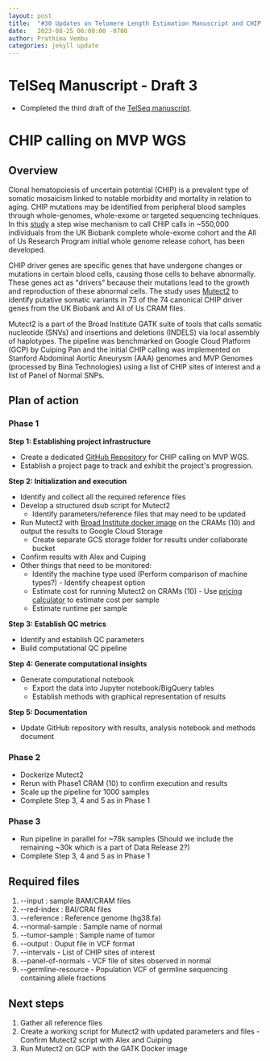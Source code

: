 ```yaml
---
layout: post
title:  "#30 Updates on Telomere Length Estimation Manuscript and CHIP Calling on MVP WGS "
date:   2023-08-25 06:00:00 -0700
author: Prathima Vembu 
categories: jekyll update
---
```


# TelSeq Manuscript - Draft 3 

* Completed the third draft of the [TelSeq manuscript](https://docs.google.com/document/d/1jI4xpw35Q-0vUZYVQ0o_wL0b0BYvG7G_/edit#bookmark=id.30j0zll).  

# CHIP calling on MVP WGS 

## Overview

Clonal hematopoiesis of uncertain potential (CHIP) is a prevalent type of somatic mosaicism linked to notable morbidity and mortality in relation to aging. CHIP mutations may be identified from peripheral blood samples through whole-genomes, whole-exome or targeted sequencing techniques. In this [study](https://pubmed.ncbi.nlm.nih.gov/36652671/) a step wise mechanism to call CHIP calls in ~550,000 individuals from the UK Biobank complete whole-exome cohort and the All of Us Research Program initial whole genome release cohort, has been developed. 

CHIP driver genes are specific genes that have undergone changes or mutations in certain blood cells, causing those cells to behave abnormally. These genes act as "drivers" because their mutations lead to the growth and reproduction of these abnormal cells. The study uses [Mutect2](https://gatk.broadinstitute.org/hc/en-us/articles/360037593851-Mutect2) to identify putative somatic variants in 73 of the 74 canonical CHIP driver genes from the UK Biobank and All of Us CRAM files.

Mutect2 is a part of the Broad Institute GATK suite of tools that calls somatic nucleotide (SNVs) and insertions and deletions (INDELS) via local assembly of haplotypes. The pipeline was benchmarked on Google Cloud Platform (GCP) by Cuiping Pan and the initial CHIP calling was implemented on Stanford Abdominal Aortic Aneurysm (AAA) genomes and MVP Genomes (processed by Bina Technologies) using a list of CHIP sites of interest and a list of Panel of Normal SNPs. 


## Plan of action

### Phase 1

**Step 1: Establishing project infrastructure**

* Create a dedicated [GitHub Repository](https://github.com/va-big-data-genomics/chip-calling-mvp-wgs/tree/main) for CHIP calling on MVP WGS.
* Establish a project page to track and exhibit the project's progression. 


**Step 2: Initialization and execution**

* Identify and collect all the required reference files 
* Develop a structured dsub script for Mutect2
    * Identify parameters/reference files that may need to be updated
* Run Mutect2 with [Broad Institute docker image](https://hub.docker.com/r/broadinstitute/gatk/) on the CRAMs (10) and output the results to Google Cloud Storage
    * Create separate GCS storage folder for results under collaborate bucket 
* Confirm results with Alex and Cuiping 
* Other things that need to be monitored:
    * Identify the machine type used (Perform comparison of machine types?) - Identify cheapest option 
    * Estimate cost for running Mutect2 on CRAMs (10) - Use [pricing calculator](https://cloud.google.com/products/calculator) to estimate cost per sample 
    * Estimate runtime per sample 

**Step 3: Establish QC metrics**

* Identify and establish QC parameters 
* Build computational QC pipeline 

**Step 4: Generate computational insights**

* Generate computational notebook
    * Export the data into Jupyter notebook/BigQuery tables 
    * Establish methods with graphical representation of results 

**Step 5: Documentation** 

* Update GitHub repository with results, analysis notebook and methods document 

### Phase 2

* Dockerize Mutect2 
* Rerun with Phase1 CRAM (10) to confirm execution and results
* Scale up the pipeline for 1000 samples 
* Complete Step 3, 4 and 5 as in Phase 1 

### Phase 3

* Run pipeline in parallel for ~78k samples (Should we include the remaining ~30k which is a part of Data Release 2?)
* Complete Step 3, 4 and 5 as in Phase 1 


## Required files

1. --input : sample BAM/CRAM files
2. --red-index : BAI/CRAI files 
3. --reference : Reference genome (hg38.fa)
4. --normal-sample : Sample name of normal
5. --tumor-sample : Sample name of tumor
6. --output :  Ouput file in VCF format
7. --intervals - List of CHIP sites of interest
8. --panel-of-normals - VCF file of sites observed in normal
9. --germline-resource -  Population VCF of germline sequencing containing allele fractions 


## Next steps

1. Gather all reference files 
2. Create a working script for Mutect2 with updated parameters and files - Confirm Mutect2 script with Alex and Cuiping 
3. Run Mutect2 on GCP with the GATK Docker image 

